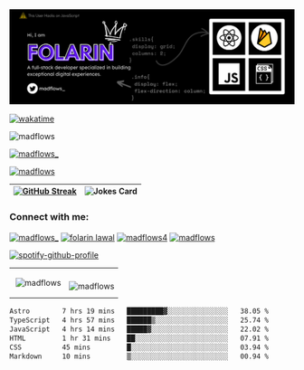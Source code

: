 <img src="https://github.com/Madflows/madflows/blob/3d7e6ed1b3a6aeaeb0e3ee0807356edb178ceab5/Github%20Header.png" alt="madflow's github header" />

[![wakatime](https://wakatime.com/badge/user/fd1d610f-5d95-4266-9c2e-a8a14f46937a.svg)](https://wakatime.com/@fd1d610f-5d95-4266-9c2e-a8a14f46937a)

<p align="left"> <img src="https://komarev.com/ghpvc/?username=madflows&label=Profile%20views&color=0e75b6&style=flat" alt="madflows" /> </p>
<p align="left"> <a href="https://twitter.com/madflows_" target="blank"><img src="https://img.shields.io/twitter/follow/madflows_?logo=twitter&style=for-the-badge" alt="madflows_" /></a> </p>






<p align="left"> <a href="https://github.com/ryo-ma/github-profile-trophy"><img src="https://github-profile-trophy.vercel.app/?username=madflows" alt="madflows" /></a> </p>






 


| [![GitHub Streak](https://github-readme-streak-stats.herokuapp.com?user=madflows&theme=onedark&fire=DDDDDD)](https://git.io/streak-stats) |  <img src="https://readme-jokes.vercel.app/api" alt="Jokes Card" /> |
|----------|:-------------:|




<h3 align="left">Connect with me:</h3>
<p align="left">
<a href="https://twitter.com/madflows_" target="blank"><img align="center" src="https://raw.githubusercontent.com/rahuldkjain/github-profile-readme-generator/master/src/images/icons/Social/twitter.svg" alt="madflows_" height="30" width="40" /></a>
<a href="https://fb.com/folarin lawal" target="blank"><img align="center" src="https://raw.githubusercontent.com/rahuldkjain/github-profile-readme-generator/master/src/images/icons/Social/facebook.svg" alt="folarin lawal" height="30" width="40" /></a>
<a href="https://instagram.com/madflows4" target="blank"><img align="center" src="https://raw.githubusercontent.com/rahuldkjain/github-profile-readme-generator/master/src/images/icons/Social/instagram.svg" alt="madflows4" height="30" width="40" /></a>
<a href="https://www.youtube.com/c/madflows" target="blank"><img align="center" src="https://raw.githubusercontent.com/rahuldkjain/github-profile-readme-generator/master/src/images/icons/Social/youtube.svg" alt="madflows" height="30" width="40" /></a>
</p>

[![spotify-github-profile](https://spotify-github-profile.vercel.app/api/view?uid=91ujxmzg9fikfz3hszjnu9pfd&cover_image=true&theme=default&bar_color=53b14f&bar_color_cover=false)](https://github.com/kittinan/spotify-github-profile)

<table border="0" cellspacing="10" cellpadding="10">
<td border="0">
<p>&nbsp;<img align="center" src="https://github-readme-stats.vercel.app/api?username=madflows&show_icons=true&locale=en" alt="madflows" /></p>
</td>
<td border="0">
<p><img align="left" src="https://github-readme-stats.vercel.app/api/top-langs?username=madflows&show_icons=true&locale=en&layout=compact" alt="madflows" /></p>


</td>


<table>

<!--START_SECTION:waka-->

```text
Astro        7 hrs 19 mins   █████████▓░░░░░░░░░░░░░░░   38.05 %
TypeScript   4 hrs 57 mins   ██████▒░░░░░░░░░░░░░░░░░░   25.74 %
JavaScript   4 hrs 14 mins   █████▓░░░░░░░░░░░░░░░░░░░   22.02 %
HTML         1 hr 31 mins    ██░░░░░░░░░░░░░░░░░░░░░░░   07.91 %
CSS          45 mins         █░░░░░░░░░░░░░░░░░░░░░░░░   03.94 %
Markdown     10 mins         ▒░░░░░░░░░░░░░░░░░░░░░░░░   00.94 %
```

<!--END_SECTION:waka-->

